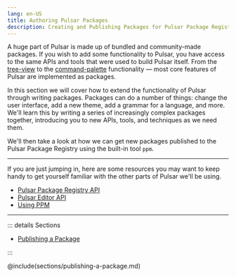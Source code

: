 ```yaml
---
lang: en-US
title: Authoring Pulsar Packages
description: Creating and Publishing Packages for Pulsar Package Registry
---
```


A huge part of Pulsar is made up of bundled and community-made packages. If you wish to add some functionality to Pulsar, you have access to the same APIs and tools that were used to build Pulsar itself. From the [tree-view](https://github.com/pulsar-edit/tree-view) to the [command-palette](https://github.com/pulsar-edit/command-palette) functionality — most core features of Pulsar are implemented as packages.

In this section we will cover how to extend the functionality of Pulsar through writing packages. Packages can do a number of things: change the user interface, add a new theme, add a grammar for a language, and more. We'll learn this by writing a series of increasingly complex packages together, introducing you to new APIs, tools, and techniques as we need them.

We'll then take a look at how we can get new packages published to the Pulsar Package Registry using the built-in tool `ppm`.

---

If you are just jumping in, here are some resources you may want to keep handy to get yourself familiar with the other parts of Pulsar we'll be using.

- [Pulsar Package Registry API]()
- [Pulsar Editor API]()
- [Using PPM]()

---

::: details Sections

- [Publishing a Package](#publishing-a-package)

:::

@include(sections/publishing-a-package.md)
